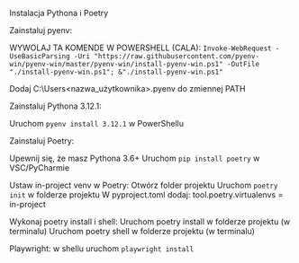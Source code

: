 Instalacja Pythona i Poetry

Zainstaluj pyenv: 

  WYWOLAJ TA KOMENDE W POWERSHELL (CALA): 
  `Invoke-WebRequest -UseBasicParsing -Uri "https://raw.githubusercontent.com/pyenv-win/pyenv-win/master/pyenv-win/install-pyenv-win.ps1" -OutFile "./install-pyenv-win.ps1"; &"./install-pyenv-win.ps1"`

  Dodaj C:\Users<nazwa_użytkownika>.pyenv do zmiennej PATH

Zainstaluj Pythona 3.12.1:

  Uruchom `pyenv install 3.12.1` w PowerShellu

Zainstaluj Poetry:

  Upewnij się, że masz Pythona 3.6+ 
  Uruchom `pip install poetry` w VSC/PyCharmie

Ustaw in-project venv w Poetry:
  Otwórz folder projektu Uruchom `poetry init` w folderze projektu
  W pyproject.toml dodaj: tool.poetry.virtualenvs = in-project

Wykonaj poetry install i shell:
  Uruchom poetry install w folderze projektu (w terminalu)
  Uruchom poetry shell w folderze projektu (w terminalu)

Playwright:
  w shellu uruchom `playwright install`

